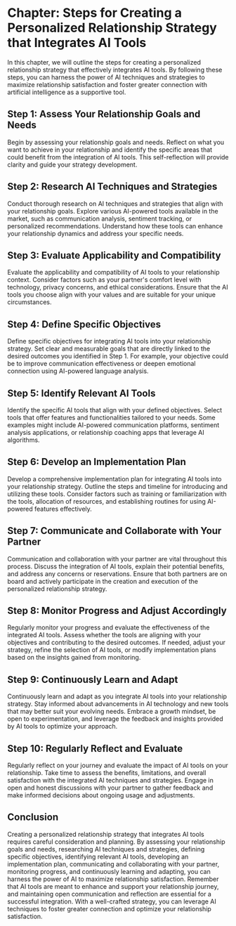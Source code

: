 Chapter: Steps for Creating a Personalized Relationship Strategy that Integrates AI Tools
=========================================================================================

In this chapter, we will outline the steps for creating a personalized relationship strategy that effectively integrates AI tools. By following these steps, you can harness the power of AI techniques and strategies to maximize relationship satisfaction and foster greater connection with artificial intelligence as a supportive tool.

Step 1: Assess Your Relationship Goals and Needs
------------------------------------------------

Begin by assessing your relationship goals and needs. Reflect on what you want to achieve in your relationship and identify the specific areas that could benefit from the integration of AI tools. This self-reflection will provide clarity and guide your strategy development.

Step 2: Research AI Techniques and Strategies
---------------------------------------------

Conduct thorough research on AI techniques and strategies that align with your relationship goals. Explore various AI-powered tools available in the market, such as communication analysis, sentiment tracking, or personalized recommendations. Understand how these tools can enhance your relationship dynamics and address your specific needs.

Step 3: Evaluate Applicability and Compatibility
------------------------------------------------

Evaluate the applicability and compatibility of AI tools to your relationship context. Consider factors such as your partner's comfort level with technology, privacy concerns, and ethical considerations. Ensure that the AI tools you choose align with your values and are suitable for your unique circumstances.

Step 4: Define Specific Objectives
----------------------------------

Define specific objectives for integrating AI tools into your relationship strategy. Set clear and measurable goals that are directly linked to the desired outcomes you identified in Step 1. For example, your objective could be to improve communication effectiveness or deepen emotional connection using AI-powered language analysis.

Step 5: Identify Relevant AI Tools
----------------------------------

Identify the specific AI tools that align with your defined objectives. Select tools that offer features and functionalities tailored to your needs. Some examples might include AI-powered communication platforms, sentiment analysis applications, or relationship coaching apps that leverage AI algorithms.

Step 6: Develop an Implementation Plan
--------------------------------------

Develop a comprehensive implementation plan for integrating AI tools into your relationship strategy. Outline the steps and timeline for introducing and utilizing these tools. Consider factors such as training or familiarization with the tools, allocation of resources, and establishing routines for using AI-powered features effectively.

Step 7: Communicate and Collaborate with Your Partner
-----------------------------------------------------

Communication and collaboration with your partner are vital throughout this process. Discuss the integration of AI tools, explain their potential benefits, and address any concerns or reservations. Ensure that both partners are on board and actively participate in the creation and execution of the personalized relationship strategy.

Step 8: Monitor Progress and Adjust Accordingly
-----------------------------------------------

Regularly monitor your progress and evaluate the effectiveness of the integrated AI tools. Assess whether the tools are aligning with your objectives and contributing to the desired outcomes. If needed, adjust your strategy, refine the selection of AI tools, or modify implementation plans based on the insights gained from monitoring.

Step 9: Continuously Learn and Adapt
------------------------------------

Continuously learn and adapt as you integrate AI tools into your relationship strategy. Stay informed about advancements in AI technology and new tools that may better suit your evolving needs. Embrace a growth mindset, be open to experimentation, and leverage the feedback and insights provided by AI tools to optimize your approach.

Step 10: Regularly Reflect and Evaluate
---------------------------------------

Regularly reflect on your journey and evaluate the impact of AI tools on your relationship. Take time to assess the benefits, limitations, and overall satisfaction with the integrated AI techniques and strategies. Engage in open and honest discussions with your partner to gather feedback and make informed decisions about ongoing usage and adjustments.

Conclusion
----------

Creating a personalized relationship strategy that integrates AI tools requires careful consideration and planning. By assessing your relationship goals and needs, researching AI techniques and strategies, defining specific objectives, identifying relevant AI tools, developing an implementation plan, communicating and collaborating with your partner, monitoring progress, and continuously learning and adapting, you can harness the power of AI to maximize relationship satisfaction. Remember that AI tools are meant to enhance and support your relationship journey, and maintaining open communication and reflection are essential for a successful integration. With a well-crafted strategy, you can leverage AI techniques to foster greater connection and optimize your relationship satisfaction.
